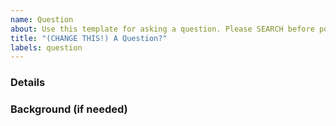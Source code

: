 ```yaml
---
name: Question
about: Use this template for asking a question. Please SEARCH before posting!
title: "(CHANGE THIS!) A Question?"
labels: question
---
```


### Details

### Background (if needed)

